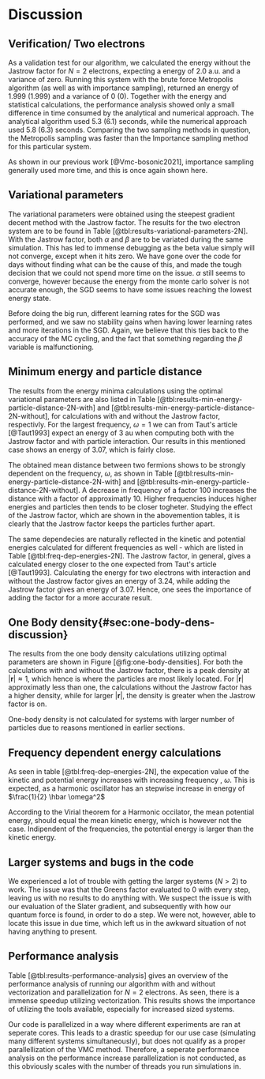 # Discussion

## Verification/ Two electrons

As a validation test for our algorithm, we calculated the energy without the Jastrow factor for $N = 2$ electrons, expecting a energy of $2.0$ a.u. and a variance of zero. Running this system with the brute force Metropolis algorithm (as well as with importance sampling), returned an energy of $1.999$ ($1.999$) and a variance of $0$ ($0$). Together with the energy and statistical calculations, the performance analysis showed only a small difference in time consumed by the analytical and numerical approach. The analytical algorithm used $5.3$ ($6.1$) seconds, while the numerical approach used $5.8$ ($6.3$) seconds. Comparing the two sampling methods in question, the Metropolis sampling was faster than the Importance sampling method for this particular system. 

As shown in our previous work [@Vmc-bosonic2021], importance sampling generally used more time, and this is once again shown here.

<!-- The effect of blocking on the results Metropolis vs Importance-->


## Variational parameters
<!-- Two particle system-->

The variational parameters were obtained using the steepest gradient decent method with the Jastrow factor. The results for the two electron system are to be found in Table [@tbl:results-variational-parameters-2N]. With the Jastrow factor, both $\alpha$ and $\beta$ are to be variated during the same simulation. This has led to immense debugging as the beta value simply will not converge, except when it hits zero. We have gone over the code for days without finding what can be the cause of this, and made the tough decision that we could not spend more time on the issue. $\alpha$ still seems to converge, however because the energy from the monte carlo solver is not accurate enough, the SGD seems to have some issues reaching the lowest energy state.

Before doing the big run, different learning rates for the SGD was performed, and we saw no stability gains when having lower learning rates and more iterations in the SGD. Again, we believe that this ties back to the accuracy of the MC cycling, and the fact that something regarding the $\beta$ variable is malfunctioning.

<!-- Maybe write something about the influence of the step size, how it influences the steepest decent method performance - smaller step size = higher accuracy and more likely to hit the lowest energy, while a higher step size gives a higher performance/uses less time, but is less likely to hit bottom of the energy -->


<!--Higher number of particles: Comment if something was done differently compared to two particle system - e.g., using grid of alphas/betas instead of steepest gradient descent-->


## Minimum energy and particle distance
<!-- Two particle system-->

<!-- Compare values to Taut's article. E.g. for omega = 1, the energy should be 3 au. Then maybe give a deviation \% from Taut’s (2 omega). Also compare with and without the Jastrow factor and with and without interaction (Hamiltonian)-->

The results from the energy minima calculations using the optimal variational parameters are also listed in Table [@tbl:results-min-energy-particle-distance-2N-with] and [@tbl:results-min-energy-particle-distance-2N-without], for calculations with and without the Jastrow factor, respectivly. For the largest frequency, $\omega = 1$ we can from Taut's article [@Taut1993] expect an energy of 3 au when computing both with the Jastrow factor and with particle interaction. Our results in this mentioned case shows an energy of 3.07, which is fairly close. 

The obtained mean distance between two fermions shows to be strongly dependent on the frequency, $\omega$, as shown in Table [@tbl:results-min-energy-particle-distance-2N-with] and [@tbl:results-min-energy-particle-distance-2N-without]. A decrease in frequency of a factor 100 increases the distance with a factor of approximatly 10. Higher frequencies induces higher energies and particles then tends to be closer togheter. Studying the effect of the Jastrow factor, which are shown in the abovemention tables, it is clearly that the Jastrow factor keeps the particles further apart. 

The same dependecies are naturally reflected in the kinetic and potential energies calculated for different frequencies as well - which are listed in Table [@tbl:freq-dep-energies-2N]. The Jastrow factor, in general, gives a calculated energy closer to the one expected from Taut's article [@Taut1993]. Calculating the energy for two electrons with interaction and without the Jastrow factor gives an energy of $3.24$, while adding the Jastrow factor gives an energy of $3.07$. Hence, one sees the importance of adding the factor for a more accurate result. 


## One Body density{#sec:one-body-dens-discussion}

The results from the one body density calculations utilizing optimal parameters are shown in Figure [@fig:one-body-densities]. For both the calculations with and without the Jastrow factor, there is a peak density at $|\mathbf{r}| \approx 1$, which hence is where the particles are most likely located. For $|\mathbf{r}|$ approximatly less  than one,  the calculations without the Jastrow factor has a higher density, while for larger $|\mathbf{r}|$, the density is greater when the Jastrow factor is on. 

One-body density is not calculated for systems with larger number of particles due to reasons mentioned in earlier sections.  

## Frequency dependent energy calculations

As seen in table [@tbl:freq-dep-energies-2N], the expecation value of the kinetic and potential energy increases with increasing frequency , $\omega$. This is expected, as a harmonic oscillator has an stepwise increase in energy of $\frac{1}{2} \hbar \omega^2$  <!-- How does it behvave compared to the Virial theorem?-->

According to the Virial theorem for a Harmonic occilator, the mean potential energy, should equal the mean kinetic energy, which is however not the case. Indipendent of the frequencies, the potential energy is larger than the kinetic energy. 


## Larger systems and bugs in the code

We experienced a lot of trouble with getting the larger systems ($N > 2$) to work. The issue was that the Greens factor evaluated to $0$ with every step, leaving us with no results to do anything with. We suspect the issue is with our evaluation of the Slater gradient, and subsequently with how our quantum force is found, in order to do a step. We were not, however, able to locate this issue in due time, which left us in the awkward situation of not having anything to present.

## Performance analysis

Table [@tbl:results-performance-analysis] gives an overview of the performance analysis of running our algorithm with and without vectorization and parallelization for $N = 2$ electrons. As seen, there is a immense speedup utilizing vectorization. This results shows the importance of utilizing the tools available, especially for increased sized systems. 

Our code is parallelized in a way where different experiments are ran at seperate cores. This leads to a drastic speedup for our use case (simulating many different systems simultaneously), but does not qualify as a proper parallellization of the VMC method. Therefore, a seperate performance analysis on the performance increase parallelization is not conducted, as this obviously scales with the number of threads you run simulations in.


